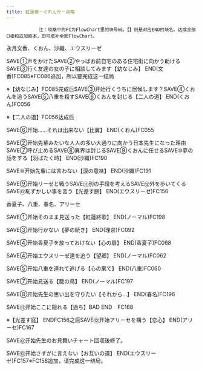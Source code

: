```yaml
---
title: 紅蓮華－ぐれんか－攻略
---
```


                注：攻略中的FC为FlowChart里的块号码。【】则是对应END的块名。达成全部END和追加剧本，即可填补全部FlowChart。

永月文香、くおん、沙織、エウスリーゼ

SAVE①声をかけたSAVE②やっぱお前自宅のある住宅街に向かう助けるSAVE③行く友達の女の子に相談してみます【幼なじみ】 END(文香)FC085※FC086追加，所以要完成这一结局

※【幼なじみ】FC085完成后SAVE③开始行くうちに居候します？SAVE④くおんを追うSAVE⑤八重を殺すSAVE⑥くおんを封じる【二人の道】 END(くおん)FC056

※【二人の道】FC056达成后

SAVE⑥开始……それは出来ない【比翼】 END(くおん)FC055

SAVE②开始先輩みたいな人人の多い大通りに向かう日本先生になった理由SAVE⑦呼び止めるSAVE⑧異界は封じるSAVE⑨くおんに任せるSAVE⑩夢の話をする【羽ばたく時】 END(沙織)FC190

SAVE⑩开始先輩には言わない【涙の意味】 END(沙織)FC191

SAVE⑨开始リーゼと戦うSAVE⑪別の手段を考えるSAVE⑫外を歩いてくるSAVE⑬恥ずかしい事を言う【光差す庭】 END(エウスリーゼ)FC156

香夏子、八重、春名、アリーセ

SAVE①开始そのまま見送った【紅蓮終歌】 END(ノーマル)FC198

SAVE③开始行かない【夢の続き】 END(理奈)FC092

SAVE④开始香夏子を放っておけない【心の扉】 END(香夏子)FC068

SAVE④开始エウスリーゼ達を追う【望郷】 END(ノーマル)FC062

SAVE⑤开始八重を連れて逃げる【心の果て】 END(八重)FC060

SAVE⑦开始見送る【籠の鳥】 END(ノーマル)FC197

SAVE⑧开始先生の思い出を守りたい【それから…】 END(春名)FC196

SAVE⑪开始ここに隠れる【過ち】BAD END　FC168

※【光差す庭】 ENDFC156之后SAVE⑫开始アリーセを構う【恋心】 END(アリーセ)FC167

SAVE⑫开始先生のお見舞いチャート回収後終了。

SAVE⑬开始さすがに言えない【お互いの道】 END(エウスリーゼ)FC157※FC158追加，请完成这一结局。
              
